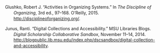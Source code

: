 <div class="csl-bib-body"
style="line-height: 1.35; padding-left: 2em; text-indent:-2em;">

<div class="csl-entry">

Glushko, Robert J. “Activities in Organizing Systems.” In *The
Discipline of Organizing*, 3rd ed., 97–168. O’Reilly, 2015.
http://disciplineoforganizing.org/.

</div>

<div class="csl-entry">

Junus, Ranti. “Digital Collections and Accessibility.” MSU Libraries
Blogs. *Digital Scholarship Collaborative Sandbox*, November 11–14,
2014.
http://blogpublic.lib.msu.edu/index.php/dscsandbox/digital-collection-and-accessibility.

</div>

</div>
